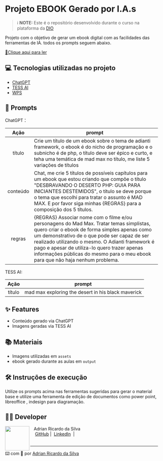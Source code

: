 # Projeto EBOOK Gerado por I.A.s


 > ℹ️ **NOTE:** Este é o repositório desenvolvido durante o curso na plataforma da [DIO](https://dio.me)

Projeto com o objetivo de gerar um ebook digital com as facilidades das ferramentas de IA. todos os prompts
seguem abaixo.

<a href="https://github.com/silvaadrian/prompts-recipe-to-create-a-ebook/blob/main/output/Ebook%20-%20mad%20max%20explorando%20o%20php.pdf" title="View PDF now"> 📕Clique aqui para ler</a>

## 💻 Tecnologias utilizadas no projeto

- [ChatGPT](https://chat.openai.com/) 
- [TESS AI](https://tess.pareto.io/dashboard/user/ai/generator/poster-de-filme-disney-pixar-por-at-maria-martasf-etWmK9?guidance_scale=6&image_number_of_images=1&image_size=1024x576&negative_prompt=amputee%2C+autograph%2C+bad+anatomy%2C+bad+illustration%2C+bad+proportions%2C+beyond+the+borders%2C+blank+background%2C+blurry%2C+body+out+of+frame%2C+boring+background%2C+branding%2C+cropped%2C+cut+off%2C+deformed%2C+disfigured%2C+dismembered%2C+disproportioned%2C+distorted%2C+draft%2C+duplicate%2C+duplicated+features%2C+extra+arms%2C+extra+fingers%2C+extra+hands%2C+extra+legs%2C+extra+limbs%2C+fault%2C+flaw%2C+fused+fingers%2C+grains&num_inference_steps=50&prompt_strength=0.9&refine=no_refiner&scheduler=K_EULER&descreva-em-detalhes-a-foto-da-pessoa=mad+max+exploring+the+desert+in+his+black+maverick&image_style=pixel&nome-do-filme-no-poster=Mad+Max&image_lighting=cinematic)
- [WPS](https://www.wps.com/pt-BR/)

## 🧠 Prompts


ChatGPT：

|   Ação   | prompt                                                                                                                                                                                                                                                                         |
| :------: | ------------------------------------------------------------------------------------------------------------------------------------------------------------------------------------------------------------------------------------------------------------------------------ |
|  título  | Crie um título de um ebook sobre o tema de adianti framework, o ebook é do nicho de programação e o subnicho é de php, o título deve ser épico e curto, e teha uma temática de mad max no título, me liste 5 variações de títulos                                                      |
| conteúdo | Chat, me crie 5 títulos de possíveis capítulos para um ebook que estou criando que compõe o título "DESBRAVANDO O DESERTO PHP: GUIA PARA INICIANTES DESTEMIDOS", o título se deve porque o tema que escolhi para tratar o assunto é MAD MAX. E por favor siga minhas {REGRAS} para a composição dos 5 títulos.
| regras | {REGRAS} Associar nome com o filme e/ou personagens do Mad Max. Tratar temas simplistas, quero criar o ebook de forma simples apenas como um demonstrativo de o que pode ser capaz de ser realizado utilizando o mesmo. O Adianti framework é pago e apesar de utiliza-lo quero trazer apenas informações públicas do mesmo para o meu ebook para que não haja nenhum problema. |



TESS AI:

|  Ação  | prompt                                                                                 |
| :----: | -------------------------------------------------------------------------------------- |
| título | mad max exploring the desert in his black maverick |

## ✨ Features

- Conteúdo gerado via ChatGPT
- Imagens geradas via TESS AI

## 📚 Materiais

- Imagens utilizadas em `assets`
- ebook gerado durante as aulas em `output`

## 🛠️ Instruções de execução

Utilize os prompts acima nas ferramentas sugeridas para gerar o material base e utilize uma ferramenta de edição de documentos como power point, libreoffice , indesign para diagramação.

## 👨‍💻 Developer

<p>
    <img 
      align=left 
      margin=10 
      width=80 
      src="https://avatars.githubusercontent.com/u/164921227?s=400&u=1b2ae8883aca0160abb5373de55e918a1f566aec&v=4"
    />
    <p>&nbsp&nbsp&nbspAdrian Ricardo da Silva<br>
    &nbsp&nbsp&nbsp
    <a href="https://github.com/silvaadrian">
    GitHub</a>&nbsp;|&nbsp;
    <a href="https://www.linkedin.com/in/adrian-ricardo-da-silva-74a59019b/">LinkedIn</a>
&nbsp;|&nbsp;
<br/><br/>
<p>

---

⌨️ com 💜 por [Adrian Ricardo da Silva](https://github.com/silvaadrian)